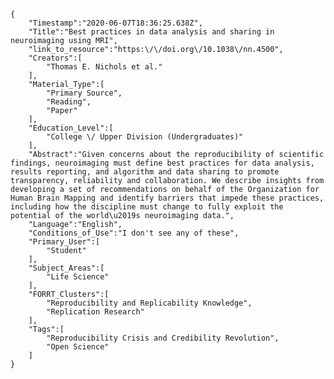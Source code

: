 
    {
        "Timestamp":"2020-06-07T18:36:25.638Z",
        "Title":"Best practices in data analysis and sharing in neuroimaging using MRI",
        "link_to_resource":"https:\/\/doi.org\/10.1038\/nn.4500",
        "Creators":[
            "Thomas E. Nichols et al."
        ],
        "Material_Type":[
            "Primary Source",
            "Reading",
            "Paper"
        ],
        "Education_Level":[
            "College \/ Upper Division (Undergraduates)"
        ],
        "Abstract":"Given concerns about the reproducibility of scientific findings, neuroimaging must define best practices for data analysis, results reporting, and algorithm and data sharing to promote transparency, reliability and collaboration. We describe insights from developing a set of recommendations on behalf of the Organization for Human Brain Mapping and identify barriers that impede these practices, including how the discipline must change to fully exploit the potential of the world\u2019s neuroimaging data.",
        "Language":"English",
        "Conditions_of_Use":"I don't see any of these",
        "Primary_User":[
            "Student"
        ],
        "Subject_Areas":[
            "Life Science"
        ],
        "FORRT_Clusters":[
            "Reproducibility and Replicability Knowledge",
            "Replication Research"
        ],
        "Tags":[
            "Reproducibility Crisis and Credibility Revolution",
            "Open Science"
        ]
    }
